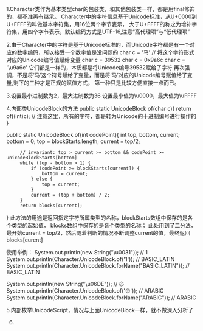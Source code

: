 1.Character类作为基本类型char的包装类，和其他包装类一样，都是用final修饰的，都不准再有继承。
  Character中的字符信息基于Unicode标准，从U+0000到U+FFFF的叫做基本字符集，用16位两个字节表示，
  大于U+FFFF的称之为增补字符集，用四个字节表示，默认编码方式是UTF-16,注意“高代理项”与“低代理项”

2.由于Character中的字符是基于Unicode标准的，而Unicode字符都是有一个对应的数字编码，所以接受一个数字值是没问题的
  char c = '马'  // 将这个字符形式对应的Unicode编号值赋给变量
  char c = 39532
  char c = 0x9a6c
  char c = '\u9a6c'
  它们都是一样的，本质都是将Unicode编号39532赋给了字符
  再次强调，不是将‘马’这个符号赋给了变量，而是将‘马’对应的Unicode编号赋值给了变量,剩下的三种才是正规的赋值方式，
    第一种只是比较方便直接一点而已。
  

3.设置最小进制数为2，最大进制数为36
  设置最小值为\u0000，最大值为\uFFFF


4.内部类UnicodeBlock的方法
  public static UnicodeBlock of(char c){
	return of((int)c);  // 注意这里，所有的字符，都是转为Unicode的十进制编号进行操作的
  }

  public static UnicodeBlock of(int codePoint){
	 int top, bottom, current;
         bottom = 0;
         top = blockStarts.length;
         current = top/2;

         // invariant: top > current >= bottom && codePoint >= unicodeBlockStarts[bottom]
         while (top - bottom > 1) {
             if (codePoint >= blockStarts[current]) {
                 bottom = current;
             } else {
                 top = current;
             }
             current = (top + bottom) / 2;
         }
         return blocks[current];
  }
  此方法的用途是返回指定字符所属类型的名称，blockStarts数组中保存的是各个类型的起始值，
  blocks数组中保存的是各个类型的名称；
  此处用到了二分法，最开始current = top/2，然后随着判断的情况不断调整current的值，最终返回blocks[curent]

  使用举例：
  System.out.println(new String("\u0031"));				// 1
  System.out.println(Character.UnicodeBlock.of('1'));			// BASIC_LATIN
  System.out.println(Character.UnicodeBlock.forName("BASIC_LATIN"));	// BASIC_LATIN

  System.out.println(new String("\u06DE"));				//  ۞  
  System.out.println(Character.UnicodeBlock.of('۞'));			// ARABIC
  System.out.println(Character.UnicodeBlock.forName("ARABIC"));		// ARABIC

5.内部枚举UnicodeScript，情况与上面UnicodeBlock一样，就不做深入分析了

6.
